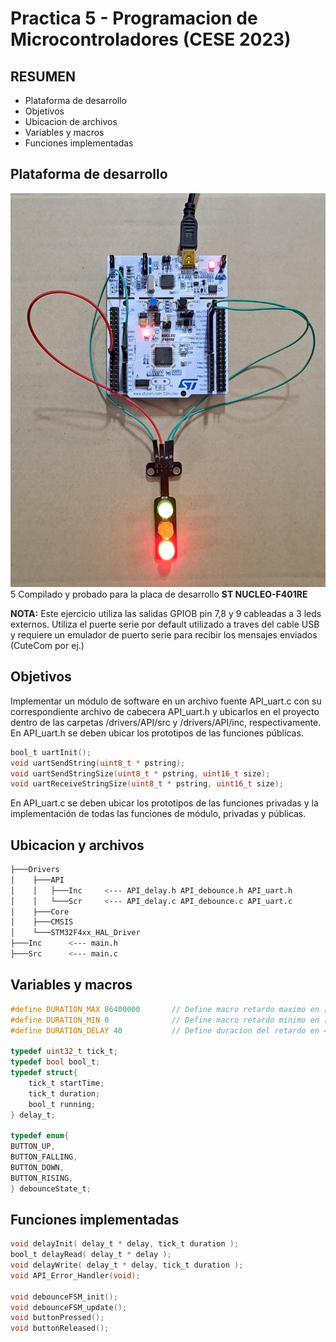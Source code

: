 # Practica 5 - Programacion de Microcontroladores (CESE 2023)

## RESUMEN
- Plataforma de desarrollo 
- Objetivos
- Ubicacion de archivos
- Variables y macros
- Funciones implementadas

## Plataforma de desarrollo
![alt text](PlacaF401RE_Pract4.jpeg "Placa")5
Compilado y probado para la placa de desarrollo **ST NUCLEO-F401RE**

**NOTA:** Este ejercicio utiliza las salidas GPIOB pin 7,8 y 9 cableadas a 3 leds externos.
		  Utiliza el puerte serie por default utilizado a traves del cable USB y requiere
		  un emulador de puerto serie para recibir los mensajes enviados (CuteCom por ej.)

## Objetivos

Implementar un módulo de software en un archivo fuente API_uart.c con su correspondiente 
archivo de cabecera API_uart.h y ubicarlos en el proyecto dentro de las carpetas 
/drivers/API/src y /drivers/API/inc, respectivamente.
En API_uart.h se deben ubicar los prototipos de las funciones públicas.

```C
bool_t uartInit();
void uartSendString(uint8_t * pstring);
void uartSendStringSize(uint8_t * pstring, uint16_t size);
void uartReceiveStringSize(uint8_t * pstring, uint16_t size);
```

En API_uart.c se deben ubicar los prototipos de las funciones privadas y 
la implementación de todas las funciones de módulo, privadas y públicas.

## Ubicacion y archivos
```bash
├───Drivers
│    ├───API
│    │   ├───Inc     <--- API_delay.h API_debounce.h API_uart.h
│    │   └───Scr     <--- API_delay.c API_debounce.c API_uart.c
│    ├───Core
│    ├───CMSIS
│    └───STM32F4xx_HAL_Driver
├───Inc      <--- main.h
├───Src      <--- main.c
```

## Variables y macros
```C
#define DURATION_MAX 86400000		// Define macro retardo maximo en [ms], equivale a un dia
#define DURATION_MIN 0				// Define macro retardo minimo en [ms], cero
#define DURATION_DELAY 40           // Define duracion del retardo en 40 ms

typedef uint32_t tick_t;
typedef bool bool_t;
typedef struct{				
	tick_t startTime;			
	tick_t duration;				
	bool_t running;				
} delay_t;

typedef enum{
BUTTON_UP,
BUTTON_FALLING,
BUTTON_DOWN,
BUTTON_RISING,
} debounceState_t;
```

## Funciones implementadas
```C
void delayInit( delay_t * delay, tick_t duration );
bool_t delayRead( delay_t * delay );
void delayWrite( delay_t * delay, tick_t duration );
void API_Error_Handler(void);

void debounceFSM_init();		
void debounceFSM_update();										
void buttonPressed();			
void buttonReleased();		
```
